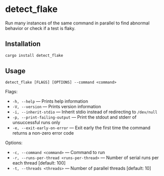 # detect_flake

Run many instances of the same command in parallel to find abnormal behavior or check if a test is flaky.

## Installation

```sh
cargo install detect_flake
```

## Usage

```
detect_flake [FLAGS] [OPTIONS] --command <command>
```

Flags:

- `-h, --help` — Prints help information
- `-V, --version` — Prints version information
- `-i, --inherit-stdio` — Inherit stdio instead of redirecting to `/dev/null`
- `-p, --print-failing-output` — Print the stdout and stderr of unsuccessful runs only
- `-e, --exit-early-on-error` — Exit early the first time the command returns a non-zero error code

Options:

- `-c, --command <command>` — Command to run
- `-r, --runs-per-thread <runs-per-thread>` — Number of serial runs per each thread [default: 100]
- `-t, --threads <threads>` — Number of parallel threads [default: 10]
